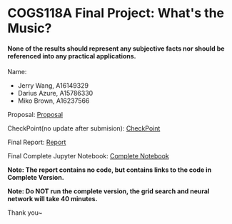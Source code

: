 # COGS118A Final Project: What's the Music?

#### None of the results should represent any subjective facts nor should be referenced into any practical applications.

Name: 
- Jerry Wang, A16149329
- Darius Azure, A15786330
- Miko Brown, A16237566

Proposal: [Proposal](https://github.com/COGS118A/Group021-Wi23/blob/main/ProposalGroup021-Wi23.ipynb)

CheckPoint(no update after submision): [CheckPoint](https://github.com/COGS118A/Group021-Wi23/blob/main/CheckpointGroup021-Wi23.ipynb)

Final Report: [Report](https://github.com/COGS118A/Group021-Wi23/blob/main/CheckpointGroup021-Wi23.ipynb)

Final Complete Jupyter Notebook: [Complete Notebook](https://github.com/COGS118A/Group021-Wi23/blob/main/FinalProjectCompleteVersion.ipynb)

**Note: The report contains no code, but contains links to the code in Complete Version.**

**Note: Do NOT run the complete version, the grid search and neural network will take 40 minutes.**

Thank you~
